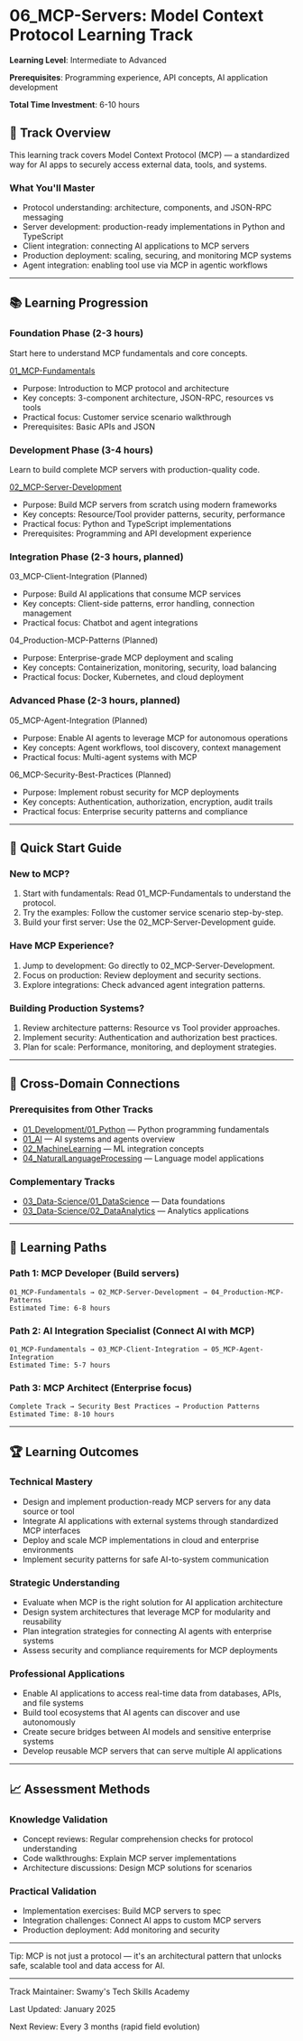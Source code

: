 # 06_MCP-Servers: Model Context Protocol Learning Track

**Learning Level**: Intermediate to Advanced

**Prerequisites**: Programming experience, API concepts, AI application development

**Total Time Investment**: 6-10 hours

## 🎯 Track Overview

This learning track covers Model Context Protocol (MCP) — a standardized way for AI apps to securely access external data, tools, and systems.

### What You'll Master

- Protocol understanding: architecture, components, and JSON-RPC messaging
- Server development: production-ready implementations in Python and TypeScript
- Client integration: connecting AI applications to MCP servers
- Production deployment: scaling, securing, and monitoring MCP systems
- Agent integration: enabling tool use via MCP in agentic workflows

---

## 📚 Learning Progression

### Foundation Phase (2-3 hours)

Start here to understand MCP fundamentals and core concepts.

[01_MCP-Fundamentals](01_MCP-Fundamentals.md)

- Purpose: Introduction to MCP protocol and architecture
- Key concepts: 3-component architecture, JSON-RPC, resources vs tools
- Practical focus: Customer service scenario walkthrough
- Prerequisites: Basic APIs and JSON

### Development Phase (3-4 hours)

Learn to build complete MCP servers with production-quality code.

[02_MCP-Server-Development](02_MCP-Server-Development.md)

- Purpose: Build MCP servers from scratch using modern frameworks
- Key concepts: Resource/Tool provider patterns, security, performance
- Practical focus: Python and TypeScript implementations
- Prerequisites: Programming and API development experience

### Integration Phase (2-3 hours, planned)

03_MCP-Client-Integration (Planned)

- Purpose: Build AI applications that consume MCP services
- Key concepts: Client-side patterns, error handling, connection management
- Practical focus: Chatbot and agent integrations

04_Production-MCP-Patterns (Planned)

- Purpose: Enterprise-grade MCP deployment and scaling
- Key concepts: Containerization, monitoring, security, load balancing
- Practical focus: Docker, Kubernetes, and cloud deployment

### Advanced Phase (2-3 hours, planned)

05_MCP-Agent-Integration (Planned)

- Purpose: Enable AI agents to leverage MCP for autonomous operations
- Key concepts: Agent workflows, tool discovery, context management
- Practical focus: Multi-agent systems with MCP

06_MCP-Security-Best-Practices (Planned)

- Purpose: Implement robust security for MCP deployments
- Key concepts: Authentication, authorization, encryption, audit trails
- Practical focus: Enterprise security patterns and compliance

---

## 🚀 Quick Start Guide

### New to MCP?

1. Start with fundamentals: Read 01_MCP-Fundamentals to understand the protocol.
2. Try the examples: Follow the customer service scenario step-by-step.
3. Build your first server: Use the 02_MCP-Server-Development guide.

### Have MCP Experience?

1. Jump to development: Go directly to 02_MCP-Server-Development.
2. Focus on production: Review deployment and security sections.
3. Explore integrations: Check advanced agent integration patterns.

### Building Production Systems?

1. Review architecture patterns: Resource vs Tool provider approaches.
2. Implement security: Authentication and authorization best practices.
3. Plan for scale: Performance, monitoring, and deployment strategies.

---

## 🔗 Cross-Domain Connections

### Prerequisites from Other Tracks

- [01_Development/01_Python](../01_Development/01_Python/README.md) — Python programming fundamentals
- [01_AI](../01_AI/README.md) — AI systems and agents overview
- [02_MachineLearning](../02_MachineLearning/README.md) — ML integration concepts
- [04_NaturalLanguageProcessing](../04_NaturalLanguageProcessing/README.md) — Language model applications

### Complementary Tracks

- [03_Data-Science/01_DataScience](../../03_Data-Science/01_DataScience/README.md) — Data foundations
- [03_Data-Science/02_DataAnalytics](../../03_Data-Science/02_DataAnalytics/README.md) — Analytics applications

---

## 🧭 Learning Paths

### Path 1: MCP Developer (Build servers)

```text
01_MCP-Fundamentals → 02_MCP-Server-Development → 04_Production-MCP-Patterns
Estimated Time: 6-8 hours
```

### Path 2: AI Integration Specialist (Connect AI with MCP)

```text
01_MCP-Fundamentals → 03_MCP-Client-Integration → 05_MCP-Agent-Integration
Estimated Time: 5-7 hours
```

### Path 3: MCP Architect (Enterprise focus)

```text
Complete Track → Security Best Practices → Production Patterns
Estimated Time: 8-10 hours
```

---

## 🏆 Learning Outcomes

### Technical Mastery

- Design and implement production-ready MCP servers for any data source or tool
- Integrate AI applications with external systems through standardized MCP interfaces
- Deploy and scale MCP implementations in cloud and enterprise environments
- Implement security patterns for safe AI-to-system communication

### Strategic Understanding

- Evaluate when MCP is the right solution for AI application architecture
- Design system architectures that leverage MCP for modularity and reusability
- Plan integration strategies for connecting AI agents with enterprise systems
- Assess security and compliance requirements for MCP deployments

### Professional Applications

- Enable AI applications to access real-time data from databases, APIs, and file systems
- Build tool ecosystems that AI agents can discover and use autonomously
- Create secure bridges between AI models and sensitive enterprise systems
- Develop reusable MCP servers that can serve multiple AI applications

---

## 📈 Assessment Methods

### Knowledge Validation

- Concept reviews: Regular comprehension checks for protocol understanding
- Code walkthroughs: Explain MCP server implementations
- Architecture discussions: Design MCP solutions for scenarios

### Practical Validation

- Implementation exercises: Build MCP servers to spec
- Integration challenges: Connect AI apps to custom MCP servers
- Production deployment: Add monitoring and security

---

Tip: MCP is not just a protocol — it's an architectural pattern that unlocks safe, scalable tool and data access for AI.

---

Track Maintainer: Swamy's Tech Skills Academy

Last Updated: January 2025

Next Review: Every 3 months (rapid field evolution)
